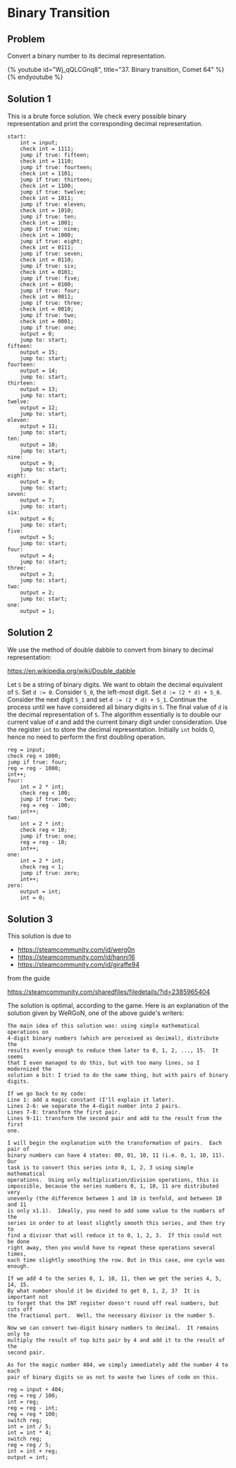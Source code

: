 # Binary Transition

## Problem

Convert a binary number to its decimal representation.

{% youtube id="Wj_qQLCGnq8", title="37. Binary transition, Comet 64" %}{% endyoutube %}

## Solution 1

This is a brute force solution. We check every possible binary representation
and print the corresponding decimal representation.

```
start:
    int = input;
    check int = 1111;
    jump if true: fifteen;
    check int = 1110;
    jump if true: fourteen;
    check int = 1101;
    jump if true: thirteen;
    check int = 1100;
    jump if true: twelve;
    check int = 1011;
    jump if true: eleven;
    check int = 1010;
    jump if true: ten;
    check int = 1001;
    jump if true: nine;
    check int = 1000;
    jump if true: eight;
    check int = 0111;
    jump if true: seven;
    check int = 0110;
    jump if true: six;
    check int = 0101;
    jump if true: five;
    check int = 0100;
    jump if true: four;
    check int = 0011;
    jump if true: three;
    check int = 0010;
    jump if true: two;
    check int = 0001;
    jump if true: one;
    output = 0;
    jump to: start;
fifteen:
    output = 15;
    jump to: start;
fourteen:
    output = 14;
    jump to: start;
thirteen:
    output = 13;
    jump to: start;
twelve:
    output = 12;
    jump to: start;
eleven:
    output = 11;
    jump to: start;
ten:
    output = 10;
    jump to: start;
nine:
    output = 9;
    jump to: start;
eight:
    output = 8;
    jump to: start;
seven:
    output = 7;
    jump to: start;
six:
    output = 6;
    jump to: start;
five:
    output = 5;
    jump to: start;
four:
    output = 4;
    jump to: start;
three:
    output = 3;
    jump to: start;
two:
    output = 2;
    jump to: start;
one:
    output = 1;
```

## Solution 2

We use the method of double dabble to convert from binary to decimal
representation:

https://en.wikipedia.org/wiki/Double_dabble

Let `S` be a string of binary digits. We want to obtain the decimal equivalent
of `S`. Set `d := 0`. Consider `S_0`, the left-most digit. Set
`d := (2 * d) + S_0`. Consider the next digit `S_1` and set
`d := (2 * d) + S_1`. Continue the process until we have considered all binary
digits in `S`. The final value of `d` is the decimal representation of `S`. The
algorithm essentially is to double our current value of `d` and add the current
binary digit under consideration. Use the register `int` to store the decimal
representation. Initially `int` holds 0, hence no need to perform the first
doubling operation.

```
reg = input;
check reg < 1000;
jump if true: four;
reg = reg - 1000;
int++;
four:
    int = 2 * int;
    check reg < 100;
    jump if true: two;
    reg = reg - 100;
    int++;
two:
    int = 2 * int;
    check reg < 10;
    jump if true: one;
    reg = reg - 10;
    int++;
one:
    int = 2 * int;
    check reg < 1;
    jump if true: zero;
    int++;
zero:
    output = int;
    int = 0;
```

## Solution 3

This solution is due to

-   https://steamcommunity.com/id/werg0n
-   https://steamcommunity.com/id/hanni16
-   https://steamcommunity.com/id/giraffe94

from the guide

https://steamcommunity.com/sharedfiles/filedetails/?id=2385965404

The solution is optimal, according to the game. Here is an explanation of the
solution given by WeRGoN, one of the above guide's writers:

```
The main idea of this solution was: using simple mathematical operations on
4-digit binary numbers (which are perceived as decimal), distribute the
results evenly enough to reduce them later to 0, 1, 2, ..., 15.  It seems
that I even managed to do this, but with too many lines, so I modernized the
solution a bit: I tried to do the same thing, but with pairs of binary
digits.

If we go back to my code:
Line 1: add a magic constant (I'll explain it later).
Lines 2-6: we separate the 4-digit number into 2 pairs.
Lines 7-8: transform the first pair.
Lines 9-11: transform the second pair and add to the result from the first
one.

I will begin the explanation with the transformation of pairs.  Each pair of
binary numbers can have 4 states: 00, 01, 10, 11 (i.e. 0, 1, 10, 11).  Our
task is to convert this series into 0, 1, 2, 3 using simple mathematical
operations.  Using only multiplication/division operations, this is
impossible, because the series numbers 0, 1, 10, 11 are distributed very
unevenly (the difference between 1 and 10 is tenfold, and between 10 and 11
is only x1.1).  Ideally, you need to add some value to the numbers of the
series in order to at least slightly smooth this series, and then try to
find a divisor that will reduce it to 0, 1, 2, 3.  If this could not be done
right away, then you would have to repeat these operations several times,
each time slightly smoothing the row. But in this case, one cycle was
enough.

If we add 4 to the series 0, 1, 10, 11, then we get the series 4, 5, 14, 15.
By what number should it be divided to get 0, 1, 2, 3?  It is important not
to forget that the INT register doesn't round off real numbers, but cuts off
the fractional part.  Well, the necessary divisor is the number 5.

Now we can convert two-digit binary numbers to decimal.  It remains only to
multiply the result of top bits pair by 4 and add it to the result of the
second pair.

As for the magic number 404, we simply immediately add the number 4 to each
pair of binary digits so as not to waste two lines of code on this.
```

```
reg = input + 404;
reg = reg / 100;
int = reg;
reg = reg - int;
reg = reg * 100;
switch reg;
int = int / 5;
int = int * 4;
switch reg;
reg = reg / 5;
int = int + reg;
output = int;
```
